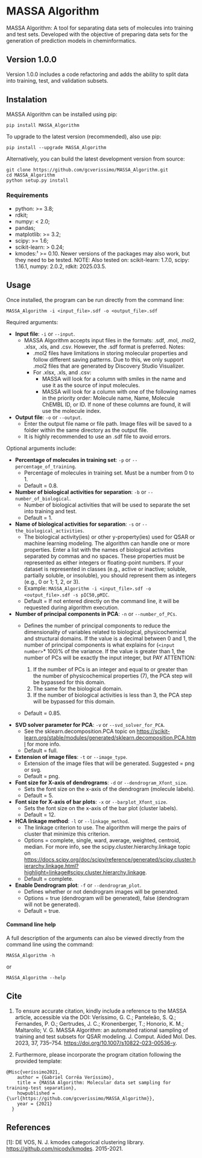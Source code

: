 # MASSA Algorithm
MASSA Algorithm: A tool for separating data sets of molecules into training and test sets. Developed with the objective of preparing data sets for the generation of prediction models in cheminformatics.


## Version 1.0.0
Version 1.0.0 includes a code refactoring and adds the ability to split data into training, test, and validation subsets.

## Instalation
MASSA Algorithm can be installed using pip:
```
pip install MASSA_Algorithm
```
To upgrade to the latest version (recommended), also use pip:
```
pip install --upgrade MASSA_Algorithm
```
Alternatively, you can build the latest development version from source:
```
git clone https://github.com/gcverissimo/MASSA_Algorithm.git
cd MASSA_Algorithm
python setup.py install
```
### Requirements
* python: >= 3.8;
* rdkit;
* numpy: < 2.0;
* pandas;
* matplotlib: >= 3.2;
* scipy: >= 1.6;
* scikit-learn: > 0.24;
* kmodes:¹ >= 0.10.
Newer versions of the packages may also work, but they need to be tested.
    NOTE: Also tested on: scikit-learn: 1.7.0, scipy: 1.16.1, numpy: 2.0.2, rdkit: 2025.03.5.

## Usage
Once installed, the program can be run directly from the command line:
```
MASSA_Algorithm -i <input_file>.sdf -o <output_file>.sdf
```

Required arguments:
* **Input file**: ```-i``` or ```--input```.
    * MASSA Algorithm accepts input files in the formats: .sdf, .mol, .mol2, .xlsx, .xls, and .csv. However, the .sdf format is preferred. Notes:
        * .mol2 files have limitations in storing molecular properties and follow different saving patterns. Due to this, we only support .mol2 files that are generated by Discovery Studio Visualizer.
        * For .xlsx, .xls, and .csv:
            * MASSA will look for a column with smiles in the name and use it as the source of input molecules.
            * MASSA will look for a column with one of the following names in the priority order: Molecule name, Name, Molecule ChEMBL ID, or ID. If none of these columns are found, it will use the molecule index.
* **Output file**: ```-o``` or ```--output```.
    * Enter the output file name or file path. Image files will be saved to a folder within the same directory as the output file.
    * It is highly recommended to use an .sdf file to avoid errors.

Optional arguments include:
* **Percentage of molecules in training set**: ```-p``` or ```--percentage_of_training```.
    * Percentage of molecules in training set. Must be a number from 0 to 1.
    * Default = 0.8.
* **Number of biological activities for separation**: ```-b``` or ```--number_of_biological```.
    * Number of biological activities that will be used to separate the set into training and test.
    * Default = 1.
* **Name of biological activities for separation**: ```-s``` or ```--the_biological_activities```.
    * The biological activity(ies) or other y-property(ies) used for QSAR or machine learning modeling. The algorithm can handle one or more properties. Enter a list with the names of biological activities separated by commas and no spaces. These properties must be represented as either integers or floating-point numbers. If your dataset is represented in classes (e.g., active or inactive; soluble, partially soluble, or insoluble), you should represent them as integers (e.g., 0 or 1; 1, 2, or 3).
    * Example: ```MASSA_Algorithm -i <input_file>.sdf -o <output_file>.sdf -s pIC50,pMIC```.
    * Default = If not entered directly on the command line, it will be requested during algorithm execution.
* **Number of principal components in PCA**: ```-n``` or ```--number_of_PCs```.
    * Defines the number of principal components to reduce the dimensionality of variables related to biological, physicochemical and structural domains. If the value is a decimal between 0 and 1, the number of principal components is what explains for (```<input number>```* 100)% of the variance. If the value is greater than 1, the number of PCs will be exactly the input integer, but PAY ATTENTION:

        1) If the number of PCs is an integer and equal to or greater than the number of physicochemical properties (7), the PCA step will be bypassed for this domain.
        2) The same for the biological domain.
        3) If the number of biological activities is less than 3, the PCA step will be bypassed for this domain.
    * Default = 0.85.
* **SVD solver parameter for PCA**: ```-v``` or ```--svd_solver_for_PCA```.
    * See the sklearn.decomposition.PCA topic on https://scikit-learn.org/stable/modules/generated/sklearn.decomposition.PCA.html for more info.
    * Default = full.
* **Extension of image files**: ```-t``` or ```--image_type```.
    * Extension of the image files that will be generated. Suggested = png or svg.
    * Default = png.
* **Font size for X-axis of dendrograms**: ```-d``` or ```--dendrogram_Xfont_size```.
    * Sets the font size on the x-axis of the dendrogram (molecule labels).
    * Default = 5.
* **Font size for X-axis of bar plots**: ```-x``` or ```--barplot_Xfont_size```.
    * Sets the font size on the x-axis of the bar plot (cluster labels).
    * Default = 12.
* **HCA linkage method**: ```-l``` or ```--linkage_method```.
    * The linkage criterion to use. The algorithm will merge the pairs of cluster that minimize this criterion.
    * Options = complete, single, ward, average, weighted, centroid, median. For more info, see the scipy.cluster.hierarchy.linkage topic on https://docs.scipy.org/doc/scipy/reference/generated/scipy.cluster.hierarchy.linkage.html?highlight=linkage#scipy.cluster.hierarchy.linkage.
    * Default = complete.
* **Enable Dendrogram plot**: ```-f``` or ```--dendrogram_plot```.
    * Defines whether or not dendrogram images will be generated.
	* Options = true (dendrogram will be generated), false (dendrogram will not be generated).
    * Default = true.

#### Command line help
A full description of the arguments can also be viewed directly from the command line using the command:
```
MASSA_Algorithm -h
```
or
```
MASSA_Algorithm --help
```

## Cite
1. To ensure accurate citation, kindly include a reference to the MASSA article, accessible via the DOI:
Veríssimo, G. C.; Panteleão, S. Q.; Fernandes, P. O.; Gertrudes, J. C.; Kronenberger, T.; Honorio, K. M.; Maltarollo; V. G. MASSA Algorithm: an automated rational sampling of training and test subsets for QSAR modeling. J. Comput. Aided Mol. Des. 2023, 37, 735–754. https://doi.org/10.1007/s10822-023-00536-y.

2. Furthermore, please incorporate the program citation following the provided template:

```
@Misc{veríssimo2021,
    author = {Gabriel Corrêa Veríssimo},
    title = {MASSA Algorithm: Molecular data set sampling for training-test separation},
    howpublished = {\url{https://github.com/gcverissimo/MASSA_Algorithm}},
    year = {2021}
  }
```

## References
[1]: DE VOS, N. J. kmodes categorical clustering library. https://github.com/nicodv/kmodes. 2015-2021.
